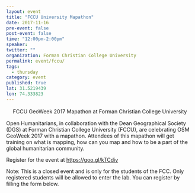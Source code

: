```yaml
---
layout: event 
title: "FCCU University Mapathon"
date: 2017-11-16
pre-event: false
post-event: false
time: "12:00pm-2:00pm"
speaker:
twitter: ""
organization: Forman Christian College University
permalink: event/fccu/
tags:
  - thursday 
category: event
published: true
lat: 31.5219439
lon: 74.333823
---
```

　
FCCU GeoWeek 2017 Mapathon at Forman Christian College University

Open Humanitarians, in collaboration with the Dean Geographical Society (DGS) at Forman Christian College University (FCCU), are celebrating OSM GeoWeek 2017 with a mapathon. Attendees of this mapathon will get training on what is mapping, how can you map and how to be a part of the global humanitarian community.

Register for the event at <a href="https://goo.gl/kTCdiv">https://goo.gl/kTCdiv</a>

Note: This is a closed event and is only for the students of the FCC. Only registered students will be allowed to enter the lab. You can register by filling the form below.
